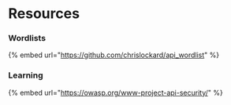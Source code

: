 # Resources

### Wordlists

{% embed url="https://github.com/chrislockard/api_wordlist" %}

### Learning

{% embed url="https://owasp.org/www-project-api-security/" %}
